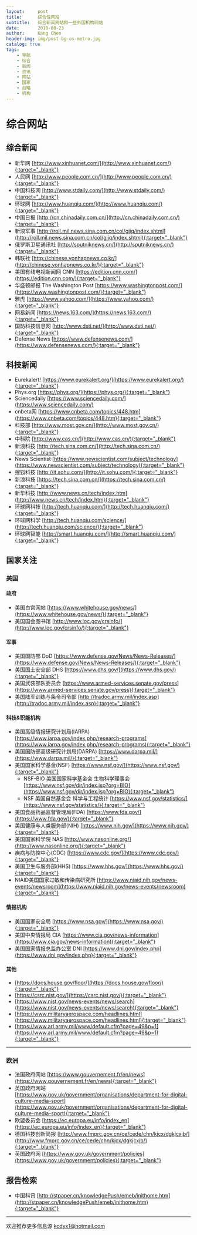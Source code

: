 ```yaml
---
layout:     post
title:      综合性网站
subtitle:   综合新闻网站和一些外国机构网站
date:       2018-08-23
author:     Kang Chen
header-img: img/post-bg-os-metro.jpg
catalog: true
tags:
    - 导航
    - 综合
    - 新闻
    - 资讯
    - 网站
    - 国家
    - 战略
    - 机构
---
```

# 综合网站

## 综合新闻

- 新华网 [http://www.xinhuanet.com/](http://www.xinhuanet.com/){:target="_blank"}
- 人民网 [http://www.people.com.cn/](http://www.people.com.cn/){:target="_blank"}
- 中国科技网 [http://www.stdaily.com/](http://www.stdaily.com/){:target="_blank"}
- 环球网 [http://www.huanqiu.com/](http://www.huanqiu.com/){:target="_blank"}
- 中国日报 [http://cn.chinadaily.com.cn/](http://cn.chinadaily.com.cn/){:target="_blank"}
- 新浪军事 [http://roll.mil.news.sina.com.cn/col/gjjq/index.shtml](http://roll.mil.news.sina.com.cn/col/gjjq/index.shtml){:target="_blank"}
- 俄罗斯卫星通讯社 [http://sputniknews.cn/](http://sputniknews.cn/){:target="_blank"}
- 韩联社 [http://chinese.yonhapnews.co.kr/](http://chinese.yonhapnews.co.kr/){:target="_blank"}
- 美国有线电视新闻网 CNN [https://edition.cnn.com/](https://edition.cnn.com/){:target="_blank"}
- 华盛顿邮报 The Washington Post [https://www.washingtonpost.com/](https://www.washingtonpost.com/){:target="_blank"}
- 雅虎 [https://www.yahoo.com/](https://www.yahoo.com/){:target="_blank"}
- 网易新闻 [https://news.163.com/](https://news.163.com/){:target="_blank"}
- 国防科技信息网 [http://www.dsti.net/](http://www.dsti.net/){:target="_blank"}
- Defense News [https://www.defensenews.com/](https://www.defensenews.com/){:target="_blank"}

## 科技新闻

- Eurekalert! [https://www.eurekalert.org/](https://www.eurekalert.org/){:target="_blank"}
- Phys.org [https://phys.org/](https://phys.org/){:target="_blank"}
- Sciencedaily [https://www.sciencedaily.com/](https://www.sciencedaily.com/)
- cnbeta网 [https://www.cnbeta.com/topics/448.htm](https://www.cnbeta.com/topics/448.htm){:target="_blank"}
- 科技部 [http://www.most.gov.cn/](http://www.most.gov.cn/){:target="_blank"}
- 中科院 [http://www.cas.cn/](http://www.cas.cn/){:target="_blank"}
- 新浪科技 [http://tech.sina.com.cn/](http://tech.sina.com.cn/){:target="_blank"}
- News Scientist [https://www.newscientist.com/subject/technology](https://www.newscientist.com/subject/technology){:target="_blank"}
- 搜狐科技 [http://it.sohu.com/](http://it.sohu.com/){:target="_blank"}
- 新浪科技 [https://tech.sina.com.cn/](https://tech.sina.com.cn/){:target="_blank"}
- 新华科技 [http://www.news.cn/tech/index.htm](http://www.news.cn/tech/index.htm){:target="_blank"}
- 环球网科技 [http://tech.huanqiu.com/](http://tech.huanqiu.com/){:target="_blank"}
- 环球网科学 [http://tech.huanqiu.com/science/](http://tech.huanqiu.com/science/){:target="_blank"}
- 环球网智能 [http://smart.huanqiu.com/](http://smart.huanqiu.com/){:target="_blank"}

## 国家关注

### 美国

#### 政府

- 美国白宫网站 [https://www.whitehouse.gov/news/](https://www.whitehouse.gov/news/){:target="_blank"}
- 美国国会图书馆 [http://www.loc.gov/crsinfo/](http://www.loc.gov/crsinfo/){:target="_blank"}

#### 军事

- 美国国防部 DoD  [https://www.defense.gov/News/News-Releases/](https://www.defense.gov/News/News-Releases/){:target="_blank"}
- 美国国土安全部 DHS [https://www.dhs.gov/](https://www.dhs.gov/){:target="_blank"}
- 美国武装部队委员会 [https://www.armed-services.senate.gov/press](https://www.armed-services.senate.gov/press){:target="_blank"}
- 美国陆军训练与条令司令部 [http://tradoc.army.mil/index.asp](http://tradoc.army.mil/index.asp){:target="_blank"}


#### 科技&职能机构

- 美国高级情报研究计划局(IARPA)[https://www.iarpa.gov/index.php/research-programs](https://www.iarpa.gov/index.php/research-programs){:target="_blank"}
- 美国国防部高级研究计划局(DARPA) [https://www.darpa.mil/](https://www.darpa.mil/){:target="_blank"}
- 美国国家科学基金(NSF) [https://www.nsf.gov/](https://www.nsf.gov/){:target="_blank"}
    - NSF-BIO 美国国家科学基金会 生物科学理事会 [https://www.nsf.gov/dir/index.jsp?org=BIO](https://www.nsf.gov/dir/index.jsp?org=BIO){:target="_blank"}
    - NSF 美国自然基金会 科学与工程统计 [https://www.nsf.gov/statistics/](https://www.nsf.gov/statistics/){:target="_blank"}
- 美国食品药品监督管理局(FDA) [https://www.fda.gov/](https://www.fda.gov/){:target="_blank"}
- 美国健康与人类服务部(NIH) [https://www.nih.gov/](https://www.nih.gov/){:target="_blank"}
- 美国国家科学院 NAS [http://www.nasonline.org/](http://www.nasonline.org/){:target="_blank"}
- 疾病与防控中心(CDC) [https://www.cdc.gov/](https://www.cdc.gov/){:target="_blank"}
- 美国卫生与服务部(HHS) [https://www.hhs.gov/](https://www.hhs.gov/){:target="_blank"}
- NIAID美国国家过敏和传染病研究所 [https://www.niaid.nih.gov/news-events/newsroom](https://www.niaid.nih.gov/news-events/newsroom){:target="_blank"}

#### 情报机构

- 美国国家安全局 [https://www.nsa.gov/](https://www.nsa.gov/){:target="_blank"}
- 美国中央情报局 CIA [https://www.cia.gov/news-information](https://www.cia.gov/news-information){:target="_blank"}
- 美国国家情报总监办公室 DNI [https://www.dni.gov/index.php](https://www.dni.gov/index.php){:target="_blank"}

#### 其他

- [https://docs.house.gov/floor/](https://docs.house.gov/floor/){:target="_blank"}
- [https://csrc.nist.gov/](https://csrc.nist.gov/){:target="_blank"}
- [https://www.nist.gov/news-events/news/search](https://www.nist.gov/news-events/news/search){:target="_blank"}
- [https://www.militaryaerospace.com/headlines.html](https://www.militaryaerospace.com/headlines.html){:target="_blank"}
- [https://www.arl.army.mil/www/default.cfm?page=49&p=1](https://www.arl.army.mil/www/default.cfm?page=49&p=1){:target="_blank"}

----

### 欧洲

- 法国政府网站 [https://www.gouvernement.fr/en/news](https://www.gouvernement.fr/en/news){:target="_blank"}
- 英国政府网站[https://www.gov.uk/government/organisations/department-for-digital-culture-media-sport](https://www.gov.uk/government/organisations/department-for-digital-culture-media-sport){:target="_blank"}
- 欧盟委员会 [https://ec.europa.eu/info/index_en](https://ec.europa.eu/info/index_en){:target="_blank"}
- 德国科技创新简报 [http://www.fmprc.gov.cn/ce/cede/chn/kjcx/dgkjcxjb/](http://www.fmprc.gov.cn/ce/cede/chn/kjcx/dgkjcxjb/){:target="_blank"}
- 英国政府网 [https://www.gov.uk/government/policies](https://www.gov.uk/government/policies){:target="_blank"}

## 报告检索

- 中国科讯 [http://stpaper.cn/knowledgePush/emeb/inithome.htm](http://stpaper.cn/knowledgePush/emeb/inithome.htm){:target="_blank"}

----

欢迎推荐更多信息源 [kcdyx1@hotmail.com](mailto:kcdyx1@hotmail.com)